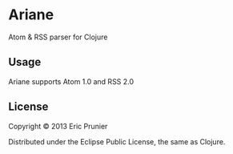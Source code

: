 # Ariane

Atom & RSS parser for Clojure

## Usage

Ariane supports Atom 1.0 and RSS 2.0

## License

Copyright © 2013 Eric Prunier

Distributed under the Eclipse Public License, the same as Clojure.
